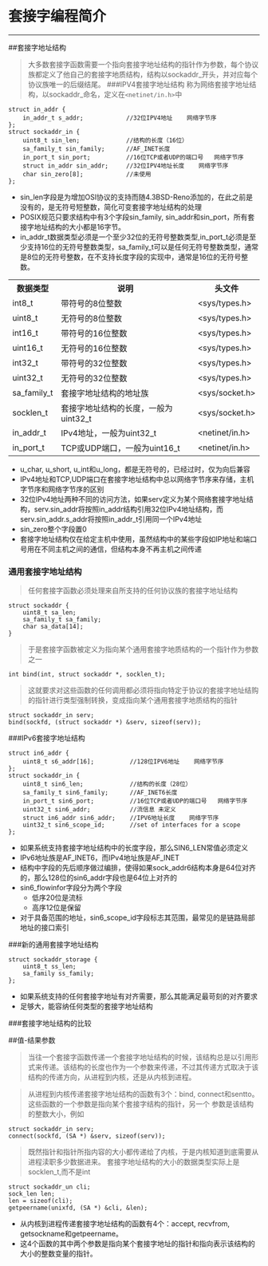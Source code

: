 # 套接字编程简介


----------
##套接字地址结构
> 大多数套接字函数需要一个指向套接字地址结构的指针作为参数，每个协议族都定义了他自己的套接字地质结构，结构以sockaddr_开头，并对应每个协议族唯一的后缀结尾。
###IPV4套接字地址结构
> 称为网络套接字地址结构，以sockaddr_命名，定义在`<netinet/in.h>`中

	struct in_addr {
    	in_addr_t s_addr;            //32位IPV4地址    网络字节序
	};
	struct sockaddr_in {
    	uint8_t sin_len;             //结构的长度（16位）
    	sa_family_t sin_family;      //AF_INET长度
    	in_port_t sin_port;          //16位TCP或者UDP的端口号   网络字节序
    	struct in_addr sin_addr;     //32位IPV4地址长度    网络字节序  
    	char sin_zero[8];            //未使用
	};

- sin\_len字段是为增加OSI协议的支持而随4.3BSD-Reno添加的，在此之前是没有的，是无符号短整数，简化可变套接字地址结构的处理
- POSIX规范只要求结构中有3个字段sin\_family, sin\_addr和sin\_port，所有套接字地址结构的大小都是16字节。
- in\_addr_t数据类型必须是一个至少32位的无符号整数类型,in\_port\_t必须是至少支持16位的无符号整数类型，sa\_family\_t可以是任何无符号整数类型，通常是8位的无符号整数，在不支持长度字段的实现中，通常是16位的无符号整数。

<table>
  <tr>
    <th>数据类型</th><th>说明</th><th>头文件</th>
  </tr>
  <tr>
    <td>int8_t</td><td>带符号的8位整数</td><td>&lt;sys/types.h&gt;</td>
  </tr>
  <tr>
    <td>uint8_t</td><td>无符号的8位整数</td><td>&lt;sys/types.h&gt;</td>
  </tr>
  <tr>
    <td>int16_t</td><td>带符号的16位整数</td><td>&lt;sys/types.h&gt;</td>
  </tr>
  <tr>
    <td>uint16_t</td><td>无符号的16位整数</td><td>&lt;sys/types.h&gt;</td>
  </tr>
  <tr>
    <td>int32_t</td><td>带符号的32位整数</td><td>&lt;sys/types.h&gt;</td>
  </tr>
  <tr>
    <td>uint32_t</td><td>无符号的32位整数</td><td>&lt;sys/types.h&gt;</td>
  </tr>
  <tr>
    <td>sa_family_t</td><td>套接字地址结构的地址族</td><td>&lt;sys/socket.h&gt;</td>
  </tr>
  <tr>
    <td>socklen_t</td><td>套接字地址结构的长度，一般为uint32_t</td><td>&lt;sys/socket.h&gt;</td>
  </tr>
  <tr>
    <td>in_addr_t</td><td>IPv4地址，一般为uint32_t</td><td>&lt;netinet/in.h&gt;</td>
  </tr>
  <tr>
    <td>in_port_t</td><td>TCP或UDP端口，一般为uint16_t</td><td>&lt;netinet/in.h&gt;</td>
  </tr>
</table>

- u\_char, u\_short, u\_int和u_long，都是无符号的，已经过时，仅为向后兼容
- IPv4地址和TCP,UDP端口在套接字地址结构中总以网络字节序来存储，主机字节序和网络字节序的区别
- 32位IPv4地址两种不同的访问方法，如果serv定义为某个网络套接字地址结构，serv.sin\_addr将按照in\_addr结构引用32位IPv4地址结构，而serv.sin_addr.s_addr将按照in\_addr_t引用同一个IPv4地址
- sin\_zero整个字段置0
- 套接字地址结构仅在给定主机中使用，虽然结构中的某些字段如IP地址和端口号用在不同主机之间的通信，但结构本身不再主机之间传递

### 通用套接字地址结构

> 任何套接字函数必须处理来自所支持的任何协议族的套接字地址结构


	struct sockaddr {
	    uint8_t sa_len;
	    sa_family_t sa_family;
	    char sa_data[14];
	}


> 于是套接字函数被定义为指向某个通用套接字地质结构的一个指针作为参数之一

	int bind(int, struct sockaddr *, socklen_t);

> 这就要求对这些函数的任何调用都必须将指向特定于协议的套接字地址结购的指针进行类型强制转换，变成指向某个通用套接字地质结构的指针


	struct sockaddr_in serv;
	bind(sockfd, (struct sockaddr *) &serv, sizeof(serv));


###IPv6套接字地址结构


	struct in6_addr {
	    uint8_t s6_addr[16];          //128位IPV6地址    网络字节序
	};
	struct sockaddr_in {
	    uint8_t sin6_len;             //结构的长度（28位）
	    sa_family_t sin6_family;      //AF_INET6长度
	    in_port_t sin6_port;          //16位TCP或者UDP的端口号   网络字节序
	    uint32_t sin6_addr;           //流信息 未定义
	    struct in6_addr sin6_addr;    //IPV6地址长度    网络字节序
	    uint32_t sin6_scope_id;       //set of interfaces for a scope
	};


- 如果系统支持套接字地址结构中的长度字段，那么SIN6\_LEN常值必须定义
- IPv6地址族是AF\_INET6，而IPv4地址族是AF\_INET
- 结构中字段的先后顺序做过编排，使得如果sock\_addr6结构本身是64位对齐的，那么128位的sin6\_addr字段也是64位上对齐的
- sin6\_flowinfor字段分为两个字段
    - 低序20位是流标
    - 高序12位是保留
- 对于具备范围的地址，sin6_scope_id字段标志其范围，最常见的是链路局部地址的接口索引

###新的通用套接字地址结构

	struct sockaddr_storage {
	    uint8_t ss_len;
	    sa_family ss_family;
	};


- 如果系统支持的任何套接字地址有对齐需要，那么其能满足最苛刻的对齐要求
- 足够大，能容纳任何类型的套接字地址结构

###套接字地址结构的比较

##值-结果参数

> 当往一个套接字函数传递一个套接字地址结构的时候，该结构总是以引用形式来传递。该结构的长度也作为一个参数来传递，不过其传递方式取决于该结构的传递方向，从进程到内核，还是从内核到进程。

> 从进程到内核传递套接字地址结构的函数有3个：bind, connect和sentto。这些函数的一个参数是指向某个套接字结构的指针，另一个
> 参数是该结构的整数大小，例如


	struct sockaddr_in serv;
	connect(sockfd, (SA *) &serv, sizeof(serv));
	

> 既然指针和指针所指内容的大小都传递给了内核，于是内核知道到底需要从进程渎职多少数据进来。
> 套接字地址结构的大小的数据类型实际上是socklen_t,而不是int

	struct sockaddr_un cli;
	sock_len len;
	len = sizeof(cli);
	getpeername(unixfd, (SA *) &cli, &len);

* 从内核到进程传递套接字地址结构的函数有4个：accept, recvfrom, getsockname和getpeername。
* 这4个函数的其中两个参数是指向某个套接字地址的指针和指向表示该结构的大小的整数变量的指针。


